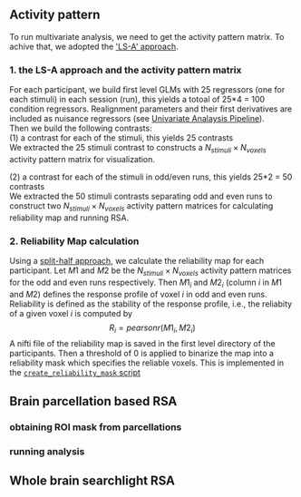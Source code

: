 ## Activity pattern
To run multivariate analysis, we need to get the activity pattern matrix. To achive that, we adopted the ['LS-A' approach](https://doi.org/10.1016/j.neuroimage.2011.08.076).
### 1. the LS-A approach and the activity pattern matrix
For each participant, we build first level GLMs with 25 regressors (one for each stimuli) in each session (run), this yields a totoal of 25*4 = 100 condition regressors. Realignment parameters and their first derivatives are included as nuisance regressors (see [Univariate Analaysis Pipeline](/scripts/univariate/UnivariateAnalysisPipeline.md)).  
Then we build the following contrasts:  
(1) a contrast for each of the stimuli, this yields 25 contrasts  
We extracted the 25 stimuli contrast to constructs a $N_{stimuli}\times N_{voxels}$ activity pattern matrix for visualization.

(2) a contrast for each of the stimuli in odd/even runs, this yields 25*2 = 50 contrasts  
We extracted the 50 stimuli contrasts separating odd and even runs to construct two $N_{stimuli}\times N_{voxels}$ activity pattern matrices for calculating reliability map and running RSA.

### 2. Reliability Map calculation
Using a [split-half approach](https://doi.org/10.1016/j.neuroimage.2019.116350), we calculate the reliability map for each participant.
Let $M1$ and $M2$ be the $N_{stimuli}\times N_{voxels}$ activity pattern matrices for the odd and even runs respectively. Then $M1_{i}$ and $M2_{i}$ (column $i$ in $M1$ and $M2$) defines the response profile of voxel $i$ in odd and even runs. Reliability is defined as the stability of the response profile, i.e., the reliabity of a given voxel $i$ is computed by  
$$R_{i} = pearsonr(M1_{i},M2_{i})$$ 
A nifti file of the reliability map is saved in the first level directory of the participants. Then a threshold of 0 is applied to binarize the map into a reliability mask which specifies the reliable voxels.
This is implemented in the [`create_reliability_mask` script](/scripts/multivariate/create_reliability_mask.py)

## Brain parcellation based RSA
### obtaining ROI mask from parcellations 
### running analysis 
## Whole brain searchlight RSA